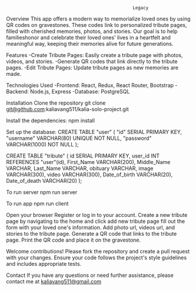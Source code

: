                                                     Legacy 
                                

Overview
 This app offers a modern way to memorialize loved ones by using QR codes on gravestones. These codes link to personalized tribute pages, filled with cherished memories, photos, and stories. Our goal is to help familieshonor and celebrate their loved ones' lives in a heartfelt and meaningful way, keeping their memories alive for future generations.

Features
-Create Tribute Pages: Easily create a tribute page with photos, videos, and stories.
-Generate QR codes that link directly to the tribute pages.
-Edit Tribute Pages: Update tribute pages as new memories are made.

Technologies Used
-Frontend: React, Redux, React Router, Bootstrap
-Backend: Node.js, Express
-Database: PostgreSQL


Installation
Clone the repository
git clone git@github.com:kaliavang511/kalia-solo-project.git


Install the dependencies:
npm install


Set up the database:
CREATE TABLE "user" (
    "id" SERIAL PRIMARY KEY,
    "username" VARCHAR(80) UNIQUE NOT NULL,
    "password" VARCHAR(1000) NOT NULL
);

CREATE TABLE "tribute" (
    id SERIAL PRIMARY KEY,
    user_id INT REFERENCES "user"(id),
    First_Name VARCHAR(200),
    Middle_Name VARCHAR,
    Last_Name VARCHAR,
    obituary VARCHAR,
    image VARCHAR(300),
    video VARCHAR(300),
    Date_of_birth VARCHAR(20),
    Date_of_death VARCHAR(20)
);


To run server 
npm run server 

To run app
npm run client

Open your browser
Register or log in to your account.
Create a new tribute page by navigating to the home and click add new tribute page
fill out the form with your loved one's information.
Add photo url, videos url, and stories to the tribute page.
Generate a QR code that links to the tribute page.
Print the QR code and place it on the gravestone.


Welcome contributions! Please fork the repository and create a pull request with your changes. Ensure your code follows the project's style guidelines and includes appropriate tests.


Contact
If you have any questions or need further assistance, please contact me at kaliavang511@gmail.com


